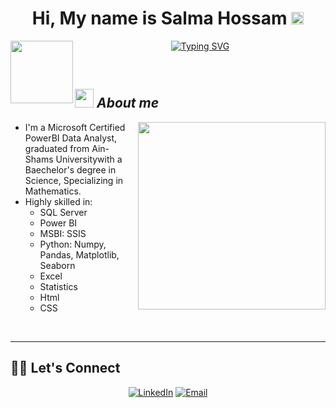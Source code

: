 <h1 align="center">
  <b>Hi, My name is Salma Hossam</b> <img src="https://media.giphy.com/media/hvRJCLFzcasrR4ia7z/giphy.gif"/ width="20" height="20">
</h1>
<img align="left" src="https://github.com/salmaH4/SalmaH4/assets/110805003/7bc7341b-a548-4e83-99c8-a947814cae8d" width=100px>

<p align="center" font-size="80">
  <a href="https://git.io/typing-svg">
    <img src="https://readme-typing-svg.demolab.com?font=Caveat&weight=600&size=30&pause=1000&color=9046FF&center=true&vCenter=true&random=false&width=435&lines=Welcome+to+Salma's+portfolio;I'm+a+Data+Analyst+%26+Power+BI+Developer" alt="Typing SVG" />
  </a>
</p>


<br>

## <img src="https://media.giphy.com/media/ObNTw8Uzwy6KQ/giphy.gif" width="30px">&nbsp;***About me***
<img align="right" src="https://github.com/salmaH4/SalmaH4/assets/110805003/c52f3b49-0746-497f-8069-2c28686862c9" width=300px>

<p>
  <ul>
    <li>I'm a Microsoft Certified PowerBI Data Analyst, graduated from Ain-Shams Universitywith a Baechelor's degree in Science, Specializing in Mathematics. </li>
    <li>Highly skilled in:
        <ul>
          <li>SQL Server</li>
          <li>Power BI</li>
          <li>MSBI: SSIS</li>
          <li>Python: Numpy, Pandas, Matplotlib, Seaborn</li>
          <li>Excel</li>
          <li>Statistics</li>
          <li>Html</li>
          <li>CSS</li>
        </ul>
    </li>
  </ul>
</p>

<br>
<hr>

## 🙋‍♀️ Let's Connect

<div align=center>
  <a href="https://www.linkedin.com/in/salma-hossam-eldin-095420243/"><img src="https://img.shields.io/static/v1?style=for-the-badge&message=LinkedIn&color=0A66C2&logo=LinkedIn&logoColor=FFFFFF&label=" alt="LinkedIn" /></a>
  <a href="mailto:salmahossam820@gmail.com"><img alt="Email" src="https://img.shields.io/static/v1?style=for-the-badge&message=Gmail&color=EA4335&logo=Gmail&logoColor=FFFFFF&label=" /></a>
</div>
